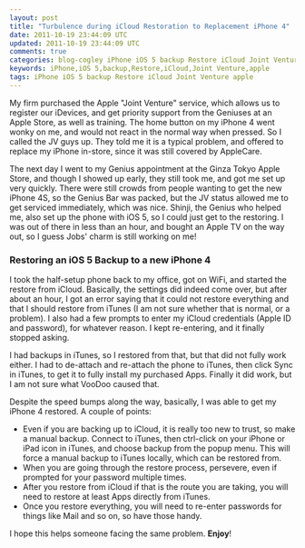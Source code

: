 ```yaml
---           
layout: post
title: "Turbulence during iCloud Restoration to Replacement iPhone 4"
date: 2011-10-19 23:44:09 UTC
updated: 2011-10-19 23:44:09 UTC
comments: true
categories: blog-cogley iPhone iOS 5 backup Restore iCloud Joint Venture apple
keywords: iPhone,iOS 5,backup,Restore,iCloud,Joint Venture,apple
tags: iPhone iOS 5 backup Restore iCloud Joint Venture apple
---
```

 

My firm purchased the Apple "Joint Venture" service, which allows us to register our iDevices, and get priority support from the Geniuses at an Apple Store, as well as training. The home button on my iPhone 4 went wonky on me, and would not react in the normal way when pressed. So I called the JV guys up. They told me it is a typical problem, and offered to replace my iPhone in-store, since it was still covered by AppleCare.


The next day I went to my Genius appointment at the Ginza Tokyo Apple Store, and though I showed up early, they still took me, and got me set up very quickly. There were still crowds from people wanting to get the new iPhone 4S, so the Genius Bar was packed, but the JV status allowed me to get serviced immediately, which was nice. Shinji, the Genius who helped me, also set up the phone with iOS 5, so I could just get to the restoring. I was out of there in less than an hour, and bought an Apple TV on the way out, so I guess Jobs' charm is still working on me!

### Restoring an iOS 5 Backup to a new iPhone 4

I took the half-setup phone back to my office, got on WiFi, and started the restore from iCloud. Basically, the settings did indeed come over, but after about an hour, I got an error saying that it could not restore everything and that I should restore from iTunes (I am not sure whether that is normal, or a problem). I also had a few prompts to enter my iCloud credentials (Apple ID and password), for whatever reason. I kept re-entering, and it finally stopped asking.


I had backups in iTunes, so I restored from that, but that did not fully work either. I had to de-attach and re-attach the phone to iTunes, then click Sync in iTunes, to get it to fully install my purchased Apps. Finally it did work, but I am not sure what VooDoo caused that.


Despite the speed bumps along the way, basically, I was able to get my iPhone 4 restored. A couple of points:

- Even if you are backing up to iCloud, it is really too new to trust, so make a manual backup. Connect to iTunes, then ctrl-click on your iPhone or iPad icon in iTunes, and choose backup from the popup menu. This will force a manual backup to iTunes locally, which can be restored from.
- When you are going through the restore process, persevere, even if prompted for your password multiple times. 
- After you restore from iCloud if that is the route you are taking, you will need to restore at least Apps directly from iTunes. 
- Once you restore everything, you will need to re-enter passwords for things like Mail and so on, so have those handy. 

I hope this helps someone facing the same problem. **Enjoy**!

